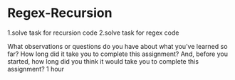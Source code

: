 # Regex-Recursion

1.solve task for recursion code
2.solve task for regex code



What observations or questions do you have about what you’ve learned so far?
How long did it take you to complete this assignment? And, before you started, how long did you think it would take you to complete this assignment?
1 hour 